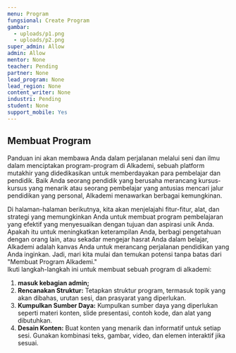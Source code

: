 ```yaml
---
menu: Program
fungsional: Create Program
gambar:
  - uploads/p1.png
  - uploads/p2.png
super_admin: Allow
admin: Allow
mentor: None
teacher: Pending
partner: None
lead_program: None
lead_region: None
content_writer: None
industri: Pending
student: None
support_mobile: Yes
---
```

## Membuat Program

Panduan ini akan membawa Anda dalam perjalanan melalui seni dan ilmu dalam menciptakan program-program di Alkademi, sebuah platform mutakhir yang didedikasikan untuk memberdayakan para pembelajar dan pendidik. Baik Anda seorang pendidik yang berusaha merancang kursus-kursus yang menarik atau seorang pembelajar yang antusias mencari jalur pendidikan yang personal, Alkademi menawarkan berbagai kemungkinan.

Di halaman-halaman berikutnya, kita akan menjelajahi fitur-fitur, alat, dan strategi yang memungkinkan Anda untuk membuat program pembelajaran yang efektif yang menyesuaikan dengan tujuan dan aspirasi unik Anda. Apakah itu untuk meningkatkan keterampilan Anda, berbagi pengetahuan dengan orang lain, atau sekadar mengejar hasrat Anda dalam belajar, Alkademi adalah kanvas Anda untuk merancang perjalanan pendidikan yang Anda inginkan. Jadi, mari kita mulai dan temukan potensi tanpa batas dari "Membuat Program Alkademi."\
Ikuti langkah-langkah ini untuk membuat sebuah program di alkademi:

1. **masuk kebagian admin;**
2. **Rencanakan Struktur:** Tetapkan struktur program, termasuk topik yang akan dibahas, urutan sesi, dan prasyarat yang diperlukan.
3. **Kumpulkan Sumber Daya:** Kumpulkan sumber daya yang diperlukan seperti materi konten, slide presentasi, contoh kode, dan alat yang dibutuhkan.
4. **Desain Konten:** Buat konten yang menarik dan informatif untuk setiap sesi. Gunakan kombinasi teks, gambar, video, dan elemen interaktif jika sesuai.